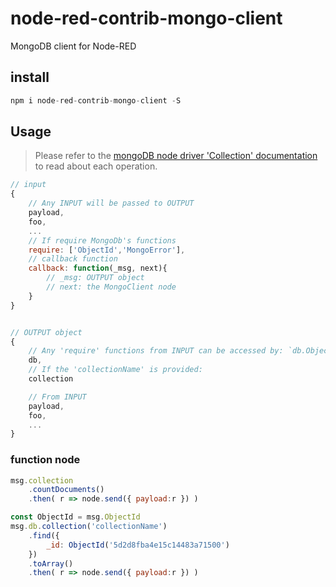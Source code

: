 # node-red-contrib-mongo-client
MongoDB client for Node-RED

## install

```js
npm i node-red-contrib-mongo-client -S
```

## Usage
> Please refer to the [mongoDB node driver 'Collection' documentation](http://mongodb.github.io/node-mongodb-native/3.0/api/Collection.html) to read about each operation.


```js
// input
{
    // Any INPUT will be passed to OUTPUT
    payload,
    foo,
    ...
    // If require MongoDb's functions
    require: ['ObjectId','MongoError'],
    // callback function
    callback: function(_msg, next){
        // _msg: OUTPUT object
        // next: the MongoClient node
    }
}


// OUTPUT object
{
    // Any 'require' functions from INPUT can be accessed by: `db.ObjectId(...)`
    db,
    // If the 'collectionName' is provided:
    collection

    // From INPUT
    payload,
    foo,
    ...
}

```

### function node
```js
msg.collection
    .countDocuments()
    .then( r => node.send({ payload:r }) )

const ObjectId = msg.ObjectId
msg.db.collection('collectionName')
    .find({
        _id: ObjectId('5d2d8fba4e15c14483a71500')
    })
    .toArray()
    .then( r => node.send({ payload:r }) )

```